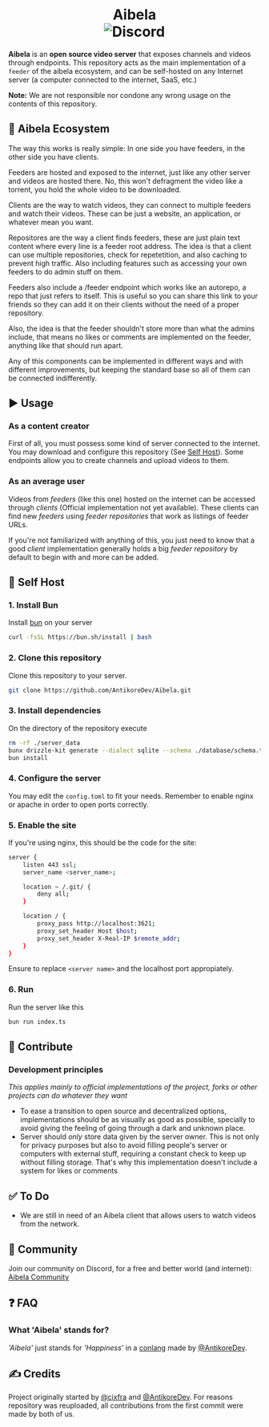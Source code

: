 <h1 align="center">
Aibela
<br>
<img alt="Discord" src="https://img.shields.io/discord/1380580477504589865?style=for-the-badge&label=Discord&color=5865f2">

</h1>

**Aibela** is an **open source video server** that exposes channels and videos through endpoints. This repository acts as the main implementation of a `feeder` of the aibela ecosystem, and can be self-hosted on any Internet server (a computer connected to the internet, SaaS, etc.)

**Note:** We are not responsible nor condone any wrong usage on the contents of this repository.

## 🌿 Aibela Ecosystem
The way this works is really simple: In one side you have feeders, in the other side you have clients. 

Feeders are hosted and exposed to the internet, just like any other server and videos are hosted there. No, this won't defragment the video like a torrent, you hold the whole video to be downloaded. 

Clients are the way to watch videos, they can connect to multiple feeders and watch their videos. These can be just a website, an application, or whatever mean you want. 

Repositores are the way a client finds feeders, these are just plain text content where every line is a feeder root address. The idea is that a client can use multiple repositories, check for repetetition, and also caching to prevent high traffic. Also including features such as accessing your own feeders to do admin stuff on them.

Feeders also include a /feeder endpoint which works like an autorepo, a repo that just refers to itself. This is useful so you can share this link to your friends so they can add it on their clients without the need of a proper repository.

Also, the idea is that the feeder shouldn't store more than what the admins include, that means no likes or comments are implemented on the feeder, anything like that should run apart.

Any of this components can be implemented in different ways and with different improvements, but keeping the standard base so all of them can be connected indifferently.

## ▶️ Usage

### As a content creator
First of all, you must possess some kind of server connected to the internet. You may download and configure this repository (See [Self Host](#self-host)). Some endpoints allow you to create channels and upload videos to them.

### As an average user
Videos from _feeders_ (like this one) hosted on the internet can be accessed through _clients_ (Official implementation not yet available). These clients can find new _feeders_ using _feeder repositories_ that work as listings of feeder URLs.

If you're not familiarized with anything of this, you just need to know that a good _client_ implementation generally holds a big _feeder repository_ by default to begin with and more can be added.

## 🛟 Self Host

### 1. Install Bun
Install [bun](https://bun.com/) on your server
```bash
curl -fsSL https://bun.sh/install | bash
```

### 2. Clone this repository
Clone this repository to your server. 
```bash
git clone https://github.com/AntikoreDev/Aibela.git
```

### 3. Install dependencies
On the directory of the repository execute
```bash
rm -rf ./server_data
bunx drizzle-kit generate --dialect sqlite --schema ./database/schema.ts
bun install
```

### 4. Configure the server
You may edit the `config.toml` to fit your needs. Remember to enable nginx or apache in order to open ports correctly.

### 5. Enable the site
If you're using nginx, this should be the code for the site:
```bash
server {
    listen 443 ssl;
    server_name <server_name>;

    location ~ /.git/ {
        deny all;
    }

    location / {
        proxy_pass http://localhost:3621;
        proxy_set_header Host $host;
        proxy_set_header X-Real-IP $remote_addr;
    }
}
``` 
Ensure to replace `<server name>` and the localhost port appropiately.

### 6. Run
Run the server like this
```bash
bun run index.ts
```

## 🧱 Contribute

### Development principles
_This applies mainly to official implementations of the project, forks or other projects can do whatever they want_
- To ease a transition to open source and decentralized options, implementations should be as visually as good as possible, specially to avoid giving the feeling of going through a dark and unknown place.
- Server should _only_ store data given by the server owner. This is not only for privacy purposes but also to avoid filling people's server or computers with external stuff, requiring a constant check to keep up without filling storage. That's why this implementation doesn't include a system for likes or comments

## ✅ To Do
- We are still in need of an Aibela client that allows users to watch videos from the network.

## 👥 Community
Join our community on Discord, for a free and better world (and internet): [Aibela Community](https://discord.gg/W4R4vDTT)

## ❓ FAQ

### What 'Aibela' stands for?
_'Aibela'_ just stands for _'Happiness'_ in a [conlang](https://en.wikipedia.org/wiki/Constructed_language) made by [@AntikoreDev](https://github.com/AntikoreDev).

## ✍️ Credits
Project originally started by [@cixfra](https://github.com/cixfra) and [@AntikoreDev](https://github.com/AntikoreDev). For reasons repository was reuploaded, all 
contributions from the first commit were made by both of us.